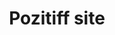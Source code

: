 ---
title: Pozitiff site
hero:
  title: We’re  POZITIFF
  subtitle: Information Technology & Creative Digital Agency
  buttonurl: https://pozsite.netlify.app/
  background: /img/bg.png
references:
  buttonurl: https://pozsite.netlify.app/
vacancies:
  title: Join our team
map: /img/map.png
contactimage: /img/contactusgirl.png
---